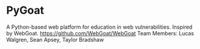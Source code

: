 # PyGoat
A Python-based web platform for education in web vulnerabilities. Inspired by WebGoat. https://github.com/WebGoat/WebGoat
Team Members: Lucas Walgren, Sean Apsey, Taylor Bradshaw
